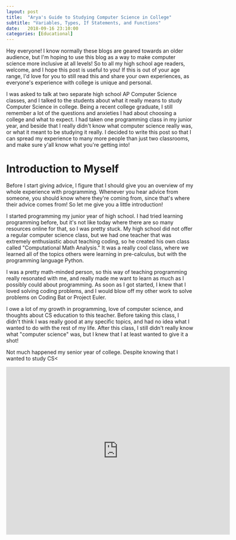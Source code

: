 ```yaml
---
layout: post
title:  "Arya's Guide to Studying Computer Science in College"
subtitle: "Variables, Types, If Statements, and Functions"
date:   2018-09-16 23:10:00
categories: [Educational]
---
```


Hey everyone! I know normally these blogs are geared towards an older audience, but I'm hoping to use this blog as a way to make computer science more inclusive at all levels! So to all my high school age readers, welcome, and I hope this post is useful to you! If this is out of your age range, I'd love for you to still read this and share your own experiences, as everyone's experience with college is unique and personal.

I was asked to talk at two separate high school AP Computer Science classes, and I talked to the students about what it really means to study Computer Science in college. Being a recent college graduate, I still remember a lot of the questions and anxieties I had about choosing a college and what to expect. I had taken one programming class in my junior year, and beside that I really didn't know what computer science really was, or what it meant to be studying it really. I decided to write this post so that I can spread my experience to many more people than just two classrooms, and make sure y'all know what you're getting into!

# Introduction to Myself

Before I start giving advice, I figure that I should give you an overview of my whole experience with programming. Whenever you hear advice from someone, you should know where they're coming from, since that's where their advice comes from! So let me give you a little introduction!

I started programming my junior year of high school. I had tried learning programming before, but it's not like today where there are so many resources online for that, so I was pretty stuck. My high school did not offer a regular computer science class, but we had one teacher that was extremely enthusiastic about teaching coding, so he created his own class called "Computational Math Analysis." It was a really cool class, where we learned all of the topics others were learning in pre-calculus, but with the programming language Python.

I was a pretty math-minded person, so this way of teaching programming really resonated with me, and really made me want to learn as much as I possibly could about programming. As soon as I got started, I knew that I loved solving coding problems, and I would blow off my other work to solve problems on Coding Bat or Project Euler.

I owe a lot of my growth in programming, love of computer science, and thoughts about CS education to this teacher. Before taking this class, I didn't think I was really good at any specific topics, and had no idea what I wanted to do with the rest of my life. After this class, I still didn't really know what "computer science" was, but I knew that I at least wanted to give it a shot!

Not much happened my senior year of college. Despite knowing that I wanted to study CS< 




<iframe src="https://www.youtube.com/embed/IGQBtbKSVhY" width="600" height="450" frameborder="0" gesture="media" allow="encrypted-media" allowfullscreen="" ></iframe>
